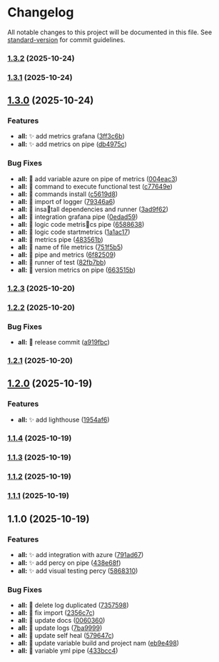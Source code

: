 # Changelog

All notable changes to this project will be documented in this file. See [standard-version](https://github.com/conventional-changelog/standard-version) for commit guidelines.

### [1.3.2](https://github.com/Samuel-Leite/valentinos-magic-beans-ts-playwright/compare/v1.3.1...v1.3.2) (2025-10-24)

### [1.3.1](https://github.com/Samuel-Leite/valentinos-magic-beans-ts-playwright/compare/v1.3.0...v1.3.1) (2025-10-24)

## [1.3.0](https://github.com/Samuel-Leite/valentinos-magic-beans-ts-playwright/compare/v1.2.3...v1.3.0) (2025-10-24)


### Features

* **all:** ✨ add metrics grafana ([3ff3c6b](https://github.com/Samuel-Leite/valentinos-magic-beans-ts-playwright/commit/3ff3c6b329deb893306f26a21baa55a60d5e7be5))
* **all:** ✨ add metrics on pipe ([db4975c](https://github.com/Samuel-Leite/valentinos-magic-beans-ts-playwright/commit/db4975c58972e1016407764ee92ccf93a4d47437))


### Bug Fixes

* **all:** 🐛 add variable azure on pipe of metrics ([004eac3](https://github.com/Samuel-Leite/valentinos-magic-beans-ts-playwright/commit/004eac32a2411cb812961b392a046ef8487e38f6))
* **all:** 🐛 command to execute functional test ([c77649e](https://github.com/Samuel-Leite/valentinos-magic-beans-ts-playwright/commit/c77649ef9e148e3b98b15898201b480e8dffa0cf))
* **all:** 🐛 commands install ([c5619d8](https://github.com/Samuel-Leite/valentinos-magic-beans-ts-playwright/commit/c5619d87861212387970475c85d574aa7129d759))
* **all:** 🐛 import of logger ([79346a6](https://github.com/Samuel-Leite/valentinos-magic-beans-ts-playwright/commit/79346a6c581d17db449f8e9076c8bc11f49c606d))
* **all:** 🐛 insatall dependencies and runner ([3ad9f62](https://github.com/Samuel-Leite/valentinos-magic-beans-ts-playwright/commit/3ad9f62a8f9cb090931f09cf93eac12dcdaa646b))
* **all:** 🐛 integration grafana pipe ([0edad59](https://github.com/Samuel-Leite/valentinos-magic-beans-ts-playwright/commit/0edad59277329c1dacae799794b326aa7095374b))
* **all:** 🐛 logic code metriscs pipe ([6588638](https://github.com/Samuel-Leite/valentinos-magic-beans-ts-playwright/commit/658863873b470cc263c9f9b5229c22664a0bb60c))
* **all:** 🐛 logic code startmetrics ([1a1ac17](https://github.com/Samuel-Leite/valentinos-magic-beans-ts-playwright/commit/1a1ac176df0dfcdbc2f3405a518e6c7742fc2e4b))
* **all:** 🐛 metrics pipe ([483561b](https://github.com/Samuel-Leite/valentinos-magic-beans-ts-playwright/commit/483561b9e32ff56942f53514555d5d1aad54fb30))
* **all:** 🐛 name of file metrics ([751f5b5](https://github.com/Samuel-Leite/valentinos-magic-beans-ts-playwright/commit/751f5b534540f8f25a2498e2e524b393cca7a61e))
* **all:** 🐛 pipe and metrics ([6f82509](https://github.com/Samuel-Leite/valentinos-magic-beans-ts-playwright/commit/6f82509c669fa46caabb08c76a808c0468f76a27))
* **all:** 🐛 runner of test ([82fb7bb](https://github.com/Samuel-Leite/valentinos-magic-beans-ts-playwright/commit/82fb7bb1b37da2d369e8154c0646bc12f0979946))
* **all:** 🐛 version metrics on pipe ([663515b](https://github.com/Samuel-Leite/valentinos-magic-beans-ts-playwright/commit/663515b999237edf1f61aca5986d170d355030db))

### [1.2.3](https://github.com/Samuel-Leite/valentinos-magic-beans-ts-playwright/compare/v1.2.2...v1.2.3) (2025-10-20)

### [1.2.2](https://github.com/Samuel-Leite/valentinos-magic-beans-ts-playwright/compare/v1.2.1...v1.2.2) (2025-10-20)


### Bug Fixes

* **all:** 🐛 release commit ([a919fbc](https://github.com/Samuel-Leite/valentinos-magic-beans-ts-playwright/commit/a919fbc3570737fd7c1d3511d5bdddea8c3a8d0b))

### [1.2.1](https://github.com/Samuel-Leite/valentinos-magic-beans-ts-playwright/compare/v1.2.0...v1.2.1) (2025-10-20)

## [1.2.0](https://github.com/Samuel-Leite/valentinos-magic-beans-ts-playwright/compare/v1.1.4...v1.2.0) (2025-10-19)


### Features

* **all:** ✨ add lighthouse ([1954af6](https://github.com/Samuel-Leite/valentinos-magic-beans-ts-playwright/commit/1954af6f24740cb606bc5df7a0fe05a236eec5ed))

### [1.1.4](https://github.com/Samuel-Leite/valentinos-magic-beans-ts-playwright/compare/v1.1.3...v1.1.4) (2025-10-19)

### [1.1.3](https://github.com/Samuel-Leite/valentinos-magic-beans-ts-playwright/compare/v1.1.2...v1.1.3) (2025-10-19)

### [1.1.2](https://github.com/Samuel-Leite/valentinos-magic-beans-ts-playwright/compare/v1.1.1...v1.1.2) (2025-10-19)

### [1.1.1](https://github.com/Samuel-Leite/valentinos-magic-beans-ts-playwright/compare/v1.1.0...v1.1.1) (2025-10-19)

## 1.1.0 (2025-10-19)


### Features

* **all:** ✨ add integration with azure ([791ad67](https://github.com/Samuel-Leite/valentinos-magic-beans-ts-playwright/commit/791ad673633d73c27629fbf9f6ab9b63388d587a))
* **all:** ✨ add percy on pipe ([438e68f](https://github.com/Samuel-Leite/valentinos-magic-beans-ts-playwright/commit/438e68f326d8f43e3d312fd2aa6479817991cda8))
* **all:** ✨ add visual testing percy ([5868310](https://github.com/Samuel-Leite/valentinos-magic-beans-ts-playwright/commit/58683105099df314d94fa3dba48ba18106295933))


### Bug Fixes

* **all:** 🐛 delete log duplicated ([7357598](https://github.com/Samuel-Leite/valentinos-magic-beans-ts-playwright/commit/7357598eb965dd61fadcb83bffc656e58d1972e5))
* **all:** 🐛 fix import ([2356c7c](https://github.com/Samuel-Leite/valentinos-magic-beans-ts-playwright/commit/2356c7c0666231b2a4b14d3ef003beccdf5100d3))
* **all:** 🐛 update docs ([0060360](https://github.com/Samuel-Leite/valentinos-magic-beans-ts-playwright/commit/00603600e742ce029cd104e93c041a7f30fa2ccb))
* **all:** 🐛 update logs ([7ba9999](https://github.com/Samuel-Leite/valentinos-magic-beans-ts-playwright/commit/7ba99996dcb41400080a1a125f260e66c44a5005))
* **all:** 🐛 update self heal ([579647c](https://github.com/Samuel-Leite/valentinos-magic-beans-ts-playwright/commit/579647c4e0cb6da5ccccaba576df562957ba1d7b))
* **all:** 🐛 update variable build and project nam ([eb9e498](https://github.com/Samuel-Leite/valentinos-magic-beans-ts-playwright/commit/eb9e4983807f2c6cc83be236eab276a4db404fd3))
* **all:** 🐛 variable yml pipe ([433bcc4](https://github.com/Samuel-Leite/valentinos-magic-beans-ts-playwright/commit/433bcc45d46a9f9ba6eb3189721638aef93820c2))
